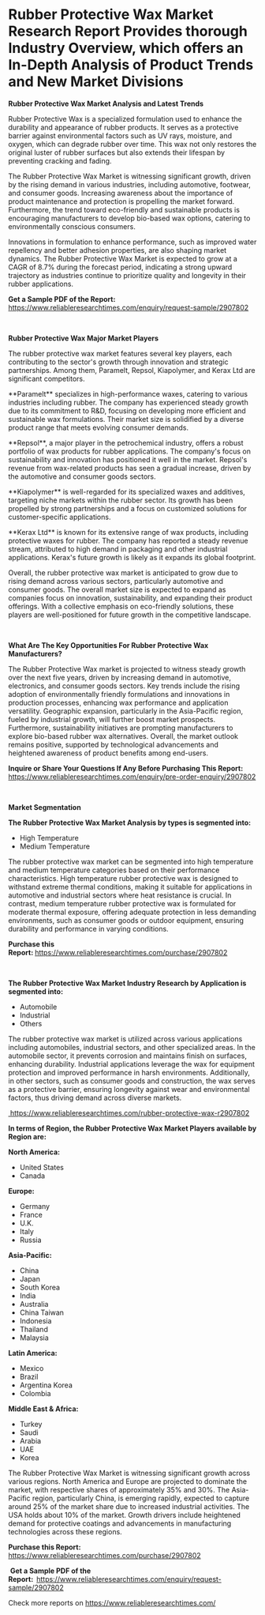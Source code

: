 <p><h1>Rubber Protective Wax Market Research Report Provides thorough Industry Overview, which offers an In-Depth Analysis of Product Trends and New Market Divisions</h1></p><p><strong>Rubber Protective Wax Market Analysis and Latest Trends</strong></p>
<p><p>Rubber Protective Wax is a specialized formulation used to enhance the durability and appearance of rubber products. It serves as a protective barrier against environmental factors such as UV rays, moisture, and oxygen, which can degrade rubber over time. This wax not only restores the original luster of rubber surfaces but also extends their lifespan by preventing cracking and fading.</p><p>The Rubber Protective Wax Market is witnessing significant growth, driven by the rising demand in various industries, including automotive, footwear, and consumer goods. Increasing awareness about the importance of product maintenance and protection is propelling the market forward. Furthermore, the trend toward eco-friendly and sustainable products is encouraging manufacturers to develop bio-based wax options, catering to environmentally conscious consumers.</p><p>Innovations in formulation to enhance performance, such as improved water repellency and better adhesion properties, are also shaping market dynamics. The Rubber Protective Wax Market is expected to grow at a CAGR of 8.7% during the forecast period, indicating a strong upward trajectory as industries continue to prioritize quality and longevity in their rubber applications.</p></p>
<p><strong>Get a Sample PDF of the Report:&nbsp;</strong> <a href="https://www.reliableresearchtimes.com/enquiry/request-sample/2907802?utm_campaign=2007&utm_medium=2&utm_source=Github&utm_content=ia&utm_term=12032025&utm_id=rubber-protective-wax">https://www.reliableresearchtimes.com/enquiry/request-sample/2907802</a></p>
<p>&nbsp;</p>
<p><strong>Rubber Protective Wax Major Market Players</strong></p>
<p><p>The rubber protective wax market features several key players, each contributing to the sector's growth through innovation and strategic partnerships. Among them, Paramelt, Repsol, Kiapolymer, and Kerax Ltd are significant competitors.</p><p>**Paramelt** specializes in high-performance waxes, catering to various industries including rubber. The company has experienced steady growth due to its commitment to R&D, focusing on developing more efficient and sustainable wax formulations. Their market size is solidified by a diverse product range that meets evolving consumer demands.</p><p>**Repsol**, a major player in the petrochemical industry, offers a robust portfolio of wax products for rubber applications. The company's focus on sustainability and innovation has positioned it well in the market. Repsol's revenue from wax-related products has seen a gradual increase, driven by the automotive and consumer goods sectors.</p><p>**Kiapolymer** is well-regarded for its specialized waxes and additives, targeting niche markets within the rubber sector. Its growth has been propelled by strong partnerships and a focus on customized solutions for customer-specific applications.</p><p>**Kerax Ltd** is known for its extensive range of wax products, including protective waxes for rubber. The company has reported a steady revenue stream, attributed to high demand in packaging and other industrial applications. Kerax's future growth is likely as it expands its global footprint.</p><p>Overall, the rubber protective wax market is anticipated to grow due to rising demand across various sectors, particularly automotive and consumer goods. The overall market size is expected to expand as companies focus on innovation, sustainability, and expanding their product offerings. With a collective emphasis on eco-friendly solutions, these players are well-positioned for future growth in the competitive landscape.</p></p>
<p>&nbsp;</p>
<p><strong>What Are The Key Opportunities For Rubber Protective Wax Manufacturers?</strong></p>
<p><p>The Rubber Protective Wax market is projected to witness steady growth over the next five years, driven by increasing demand in automotive, electronics, and consumer goods sectors. Key trends include the rising adoption of environmentally friendly formulations and innovations in production processes, enhancing wax performance and application versatility. Geographic expansion, particularly in the Asia-Pacific region, fueled by industrial growth, will further boost market prospects. Furthermore, sustainability initiatives are prompting manufacturers to explore bio-based rubber wax alternatives. Overall, the market outlook remains positive, supported by technological advancements and heightened awareness of product benefits among end-users.</p></p>
<p><strong>Inquire or Share Your Questions If Any Before Purchasing This Report:</strong> <a href="https://www.reliableresearchtimes.com/enquiry/pre-order-enquiry/2907802?utm_campaign=2007&utm_medium=2&utm_source=Github&utm_content=ia&utm_term=12032025&utm_id=rubber-protective-wax">https://www.reliableresearchtimes.com/enquiry/pre-order-enquiry/2907802</a></p>
<p>&nbsp;</p>
<p><strong>Market Segmentation</strong></p>
<p><strong>The Rubber Protective Wax Market Analysis by types is segmented into:</strong></p>
<p><ul><li>High Temperature</li><li>Medium Temperature</li></ul></p>
<p><p>The rubber protective wax market can be segmented into high temperature and medium temperature categories based on their performance characteristics. High temperature rubber protective wax is designed to withstand extreme thermal conditions, making it suitable for applications in automotive and industrial sectors where heat resistance is crucial. In contrast, medium temperature rubber protective wax is formulated for moderate thermal exposure, offering adequate protection in less demanding environments, such as consumer goods or outdoor equipment, ensuring durability and performance in varying conditions.</p></p>
<p><strong>Purchase this Report:&nbsp;</strong><a href="https://www.reliableresearchtimes.com/purchase/2907802?utm_campaign=2007&utm_medium=2&utm_source=Github&utm_content=ia&utm_term=12032025&utm_id=rubber-protective-wax">https://www.reliableresearchtimes.com/purchase/2907802</a></p>
<p>&nbsp;</p>
<p><strong>The Rubber Protective Wax Market Industry Research by Application is segmented into:</strong></p>
<p><ul><li>Automobile</li><li>Industrial</li><li>Others</li></ul></p>
<p><p>The rubber protective wax market is utilized across various applications including automobiles, industrial sectors, and other specialized areas. In the automobile sector, it prevents corrosion and maintains finish on surfaces, enhancing durability. Industrial applications leverage the wax for equipment protection and improved performance in harsh environments. Additionally, in other sectors, such as consumer goods and construction, the wax serves as a protective barrier, ensuring longevity against wear and environmental factors, thus driving demand across diverse markets.</p></p>
<p><a href="https://www.reliableresearchtimes.com/rubber-protective-wax-r2907802?utm_campaign=2007&utm_medium=2&utm_source=Github&utm_content=ia&utm_term=12032025&utm_id=rubber-protective-wax">&nbsp;https://www.reliableresearchtimes.com/rubber-protective-wax-r2907802</a></p>
<p><strong>In terms of Region, the Rubber Protective Wax Market Players available by Region are:</strong></p>
<p>
    <p> <strong> North America: </strong>
        <ul>
            <li>United States</li>
            <li>Canada</li>
        </ul>
        </p> 
    <p> <strong> Europe: </strong>
        <ul>
            <li>Germany</li>
            <li>France</li>
            <li>U.K.</li>
            <li>Italy</li>
            <li>Russia</li>
        </ul>
        </p> 
    <p> <strong> Asia-Pacific: </strong>
        <ul>
            <li>China</li>
            <li>Japan</li>
            <li>South Korea</li>
            <li>India</li>
            <li>Australia</li>
            <li>China Taiwan</li>
            <li>Indonesia</li>
            <li>Thailand</li>
            <li>Malaysia</li>
        </ul>
        </p> 
    <p> <strong> Latin America: </strong>
        <ul>
            <li>Mexico</li>
            <li>Brazil</li>
            <li>Argentina Korea</li>
            <li>Colombia</li>
        </ul>
        </p> 
    <p> <strong> Middle East & Africa: </strong>
        <ul>
            <li>Turkey</li>
            <li>Saudi</li>
            <li>Arabia</li>
            <li>UAE</li>
            <li>Korea</li>
        </ul>
    </p>
    </p>
<p><p>The Rubber Protective Wax Market is witnessing significant growth across various regions. North America and Europe are projected to dominate the market, with respective shares of approximately 35% and 30%. The Asia-Pacific region, particularly China, is emerging rapidly, expected to capture around 25% of the market share due to increased industrial activities. The USA holds about 10% of the market. Growth drivers include heightened demand for protective coatings and advancements in manufacturing technologies across these regions.</p></p>
<p><strong>Purchase this Report: </strong><a href="https://www.reliableresearchtimes.com/purchase/2907802?utm_campaign=2007&utm_medium=2&utm_source=Github&utm_content=ia&utm_term=12032025&utm_id=rubber-protective-wax">https://www.reliableresearchtimes.com/purchase/2907802</a></p>
<p>&nbsp;<strong>Get a Sample PDF of the Report:&nbsp;&nbsp;</strong><a href="https://www.reliableresearchtimes.com/enquiry/request-sample/2907802?utm_campaign=2007&utm_medium=2&utm_source=Github&utm_content=ia&utm_term=12032025&utm_id=rubber-protective-wax">https://www.reliableresearchtimes.com/enquiry/request-sample/2907802</a></p>
<p><strong></strong></p>
<p>Check more reports on <a href="https://www.reliableresearchtimes.com/?utm_campaign=2007&utm_medium=2&utm_source=Github&utm_content=ia&utm_term=12032025&utm_id=rubber-protective-wax">https://www.reliableresearchtimes.com/</a></p>